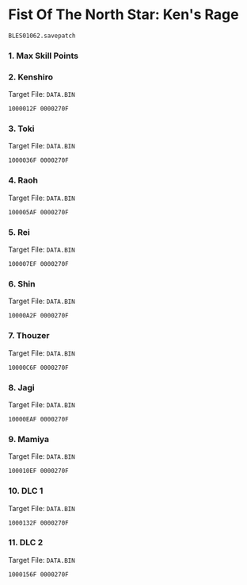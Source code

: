 #  Fist Of The North Star: Ken's Rage 

`BLES01062.savepatch`

### 1. Max Skill Points
### 2. Kenshiro

Target File: `DATA.BIN`

```
1000012F 0000270F
```

### 3. Toki

Target File: `DATA.BIN`

```
1000036F 0000270F
```

### 4. Raoh

Target File: `DATA.BIN`

```
100005AF 0000270F
```

### 5. Rei

Target File: `DATA.BIN`

```
100007EF 0000270F
```

### 6. Shin

Target File: `DATA.BIN`

```
10000A2F 0000270F
```

### 7. Thouzer

Target File: `DATA.BIN`

```
10000C6F 0000270F
```

### 8. Jagi

Target File: `DATA.BIN`

```
10000EAF 0000270F
```

### 9. Mamiya

Target File: `DATA.BIN`

```
100010EF 0000270F
```

### 10. DLC 1

Target File: `DATA.BIN`

```
1000132F 0000270F
```

### 11. DLC 2

Target File: `DATA.BIN`

```
1000156F 0000270F
```

